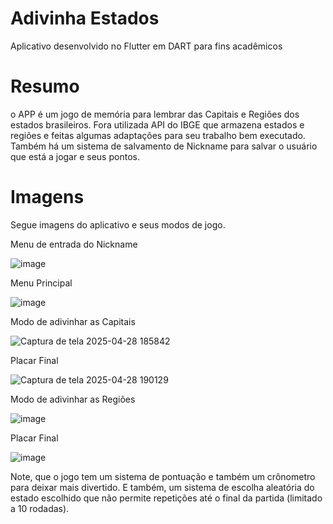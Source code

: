 # Adivinha Estados
Aplicativo desenvolvido no Flutter em DART para fins acadêmicos

# Resumo
o APP é um jogo de memória para lembrar das Capitais e Regiões dos estados brasileiros.
Fora utilizada API do IBGE que armazena estados e regiões e feitas algumas adaptações para seu trabalho bem executado.
Também há um sistema de salvamento de Nickname para salvar o usuário que está a jogar e seus pontos.

# Imagens
Segue imagens do aplicativo e seus modos de jogo.

Menu de entrada do Nickname

![image](https://github.com/user-attachments/assets/747c51b0-6727-4f45-8a2e-9337d81c8588)

Menu Principal

![image](https://github.com/user-attachments/assets/245e7770-6f83-4cd6-8569-49311760c5c6)

Modo de adivinhar as Capitais

![Captura de tela 2025-04-28 185842](https://github.com/user-attachments/assets/b0b22d10-f322-49c4-b6b9-f3f99a1b1b7d)

Placar Final

![Captura de tela 2025-04-28 190129](https://github.com/user-attachments/assets/72a31ddd-5c49-43c5-a204-a1966211ca2b)

Modo de adivinhar as Regiões

![image](https://github.com/user-attachments/assets/eb77670b-7ddf-47f8-acf0-0cf6b236bb9b)

Placar Final

![image](https://github.com/user-attachments/assets/d0d2a666-baf1-4445-8a74-09f2d6ebd245)

Note, que o jogo tem um sistema de pontuação e também um crônometro para deixar mais divertido. E também, um sistema de escolha aleatória do estado escolhido que não permite repetições até o final da partida (limitado a 10 rodadas).
